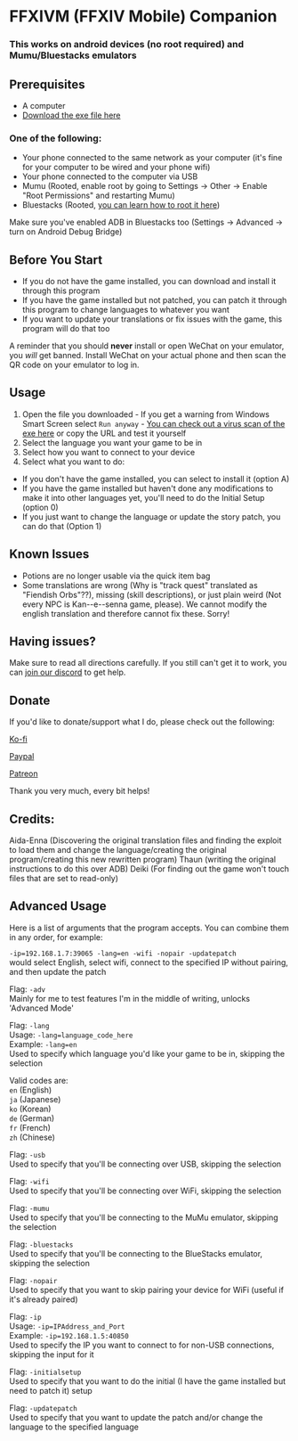 # FFXIVM (FFXIV Mobile) Companion
### This works on android devices (no root required) and Mumu/Bluestacks emulators

## Prerequisites
- A computer
- [Download the exe file here](http://aida.moe/ffxiv_mobile/FFXIVMobile_Companion.exe)

 ### One of the following:
* Your phone connected to the same network as your computer (it's fine for your computer to be wired and your phone wifi)
* Your phone connected to the computer via USB
* Mumu (Rooted, enable root by going to Settings -> Other -> Enable "Root Permissions" and restarting Mumu)
* Bluestacks (Rooted, [you can learn how to root it here](<https://www.youtube.com/watch?v=EVk5vq_0vkE>))

Make sure you've enabled ADB in Bluestacks too (Settings -> Advanced -> turn on Android Debug Bridge)

## Before You Start
- If you do not have the game installed, you can download and install it through this program
- If you have the game installed but not patched, you can patch it through this program to change languages to whatever you want
- If you want to update your translations or fix issues with the game, this program will do that too

A reminder that you should **never** install or open WeChat on your emulator, you *will* get banned. Install WeChat on your actual phone and then scan the QR code on your emulator to log in.

## Usage

1. Open the file you downloaded - If you get a warning from Windows Smart Screen select `Run anyway` - [You can check out a virus scan of the exe here](<https://www.virustotal.com/gui/url/a24ebee2f5881af4e4d8ebdd4a0e233ff56debbf9011964f34e33a96fea3d384?nocache=1>) or copy the URL and test it yourself
2. Select the language you want your game to be in
3. Select how you want to connect to your device
4. Select what you want to do:

- If you don't have the game installed, you can select to install it (option A)
- If you have the game installed but haven't done any modifications to make it into other languages yet, you'll need to do the Initial Setup (option 0)
- If you just want to change the language or update the story patch, you can do that (Option 1)

## Known Issues

* Potions are no longer usable via the quick item bag
* Some translations are wrong (Why is "track quest" translated as "Fiendish Orbs"??), missing (skill descriptions), or just plain weird (Not every NPC is Kan--e--senna game, please). We cannot modify the english translation and therefore cannot fix these. Sorry!

## Having issues?

Make sure to read all directions carefully. If you still can't get it to work, you can [join our discord](http://discord.gg/ffxivmobile) to get help.

## Donate
If you'd like to donate/support what I do, please check out the following:

[Ko-fi](https://ko-fi.com/aidaenna)

[Paypal](https://www.paypal.com/cgi-bin/webscr?cmd=_s-xclick&hosted_button_id=QXF8EL4737HWJ)

[Patreon](https://www.patreon.com/PSO2)

Thank you very much, every bit helps!

## Credits:
Aida-Enna (Discovering the original translation files and finding the exploit to load them and change the language/creating the original program/creating this new rewritten program)
Thaun (writing the original instructions to do this over ADB)
Deiki (For finding out the game won't touch files that are set to read-only)

## Advanced Usage

Here is a list of arguments that the program accepts. You can combine them in any order, for example:

`-ip=192.168.1.7:39065 -lang=en -wifi -nopair -updatepatch`  
would select English, select wifi, connect to the specified IP without pairing, and then update the patch

Flag: `-adv`  
Mainly for me to test features I'm in the middle of writing, unlocks 'Advanced Mode'

Flag: `-lang`  
Usage: `-lang=language_code_here`  
Example: `-lang=en`  
Used to specify which language you'd like your game to be in, skipping the selection

Valid codes are:  
`en` (English)  
`ja` (Japanese)  
`ko` (Korean)  
`de` (German)  
`fr` (French)  
`zh` (Chinese)  

Flag: `-usb`  
Used to specify that you'll be connecting over USB, skipping the selection

Flag: `-wifi`  
Used to specify that you'll be connecting over WiFi, skipping the selection

Flag: `-mumu`  
Used to specify that you'll be connecting to the MuMu emulator, skipping the selection

Flag: `-bluestacks`  
Used to specify that you'll be connecting to the BlueStacks emulator, skipping the selection  

Flag: `-nopair`  
Used to specify that you want to skip pairing your device for WiFi (useful if it's already paired)

Flag: `-ip`  
Usage: `-ip=IPAddress_and_Port`  
Example: `-ip=192.168.1.5:40850`  
Used to specify the IP you want to connect to for non-USB connections, skipping the input for it

Flag: `-initialsetup`  
Used to specify that you want to do the initial (I have the game installed but need to patch it) setup

Flag: `-updatepatch`  
Used to specify that you want to update the patch and/or change the language to the specified language
